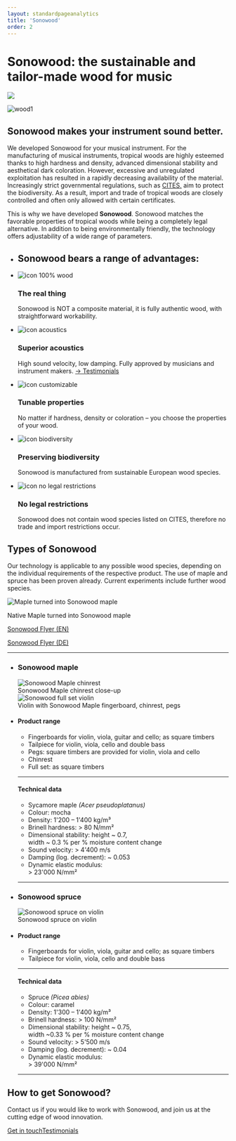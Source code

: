 ```yaml
---
layout: standardpageanalytics
title: 'Sonowood'
order: 2
---
```


<div class="full-width-kenburns">
    <div class="wrap-bg-image">
        <h1>Sonowood: the sustainable and tailor-made wood for music</h1>
        <p class="arrow-down"><img src="/swisswoodsolutions/assets/images/arrow-d-white.svg"/></p>
    </div>
    <img srcset="/swisswoodsolutions/assets/images/sonowood_cover_2x.jpg"
         src="/swisswoodsolutions/assets/images/sonowood_cover.jpg" alt="wood1">
</div>
<div class="full-width">
    <div class="wrap">
        <h2>Sonowood makes your instrument sound better.</h2>
        <p>
        We developed Sonowood for your musical instrument. For the manufacturing of musical instruments, tropical woods are highly esteemed thanks to high hardness and density, advanced dimensional stability and aesthetical dark coloration. However, excessive and unregulated exploitation has resulted in a rapidly decreasing availability of the material. Increasingly strict governmental regulations, such as <a href="https://www.cites.org/eng/disc/species.php" target="blank">CITES,</a> aim to protect the biodiversity. As a result, import and trade of tropical woods are closely controlled and often only allowed with certain certificates.
        </p>
        <p>
        This is why we have developed <strong>Sonowood</strong>. Sonowood matches the favorable properties of tropical woods while being a completely legal alternative. In addition to being environmentally friendly, the technology offers adjustability of a wide range of parameters.</p>
    </div>
</div>
<div class="full-width-grey">
    <div class="wrap-grid-3">
        <ul>
            <li>
            <h2>
            Sonowood bears a range of advantages:
            </h2>
            </li>
            <li>
                <img src="/swisswoodsolutions/assets/logo/100.svg" alt="icon 100% wood">
                <h3>The real thing</h3>
                <p>Sonowood is NOT a composite material, it is fully authentic wood, with straightforward workability.</p>
            </li>
            <li>
                <img src="/swisswoodsolutions/assets/logo/sound.svg" alt="icon acoustics">
                <h3>Superior acoustics</h3>
                <p>High sound velocity, low damping. Fully approved by musicians and instrument makers. <a href="/swisswoodsolutions/Testimonials">&rarr; Testimonials</a></p>
            </li>
            <li>
                <img src="/swisswoodsolutions/assets/logo/customizable.svg" alt="icon customizable">
                <h3>Tunable properties</h3>
                <p>No matter if hardness, density or coloration – you choose the properties of your wood.</p>
            </li>
            <li>
                <img src="/swisswoodsolutions/assets/logo/biodiverse.svg" alt="icon biodiversity">
                <h3>Preserving biodiversity</h3>
                <p>Sonowood is manufactured from sustainable European wood species.</p>
            </li>
            <li>
                <img src="/swisswoodsolutions/assets/logo/legal.svg" alt="icon no legal restrictions">
                <h3>No legal restrictions</h3>
                <p>Sonowood does not contain wood species listed on CITES, therefore no trade and import restrictions occur.</p>
            </li>
        </ul>
    </div>
</div>
<div class="full-width">
    <div class="wrap-grid-2">
        <h2>Types of Sonowood</h2>
        <p>Our technology is applicable to any possible wood species, depending on the individual requirements of the respective product. The use of maple and spruce has been proven already. Current experiments include further wood species.</p>
        <p><img  srcset="/swisswoodsolutions/assets/images/sonowood_maple-01_2x.jpg"
              src="/swisswoodsolutions/assets/images/sonowood_maple-01.jpg" alt="Maple turned into Sonowood maple"></p>
        <figcaption>Native Maple turned into Sonowood maple</figcaption>
        <p><a class="btn" href="/swisswoodsolutions/assets/docs/Flyer_Sonowood_A4-Trifold_EN_screen.pdf" target="blank">Sonowood Flyer (EN)</a></p>
        <p><a class="btn" href="/swisswoodsolutions/assets/docs/Flyer_Sonowood_A4-Trifold_DE_screen.pdf" target="blank">Sonowood Flyer (DE)</a></p>
        <hr>
        <ul>
            <li>
                  <h3>Sonowood maple</h3>
                  <img  srcset="/swisswoodsolutions/assets/images/sonowood_maple-03_2x.jpg"
                        src="/swisswoodsolutions/assets/images/sonowood_maple-03.jpg" alt="Sonowood Maple chinrest">
                  <figcaption>Sonowood Maple chinrest close-up</figcaption>
                  <img srcset="/swisswoodsolutions/assets/images/sonowood_maple-02_2x.jpg"
                        src="/swisswoodsolutions/assets/images/sonowood_maple-02.jpg" alt="Sonowood full set violin">
                  <figcaption>Violin with Sonowood Maple fingerboard, chinrest, pegs</figcaption>
              </li>
              <li>
                  <h4>Product range</h4>
                  <ul class="list-disc">
                    <li>Fingerboards for violin, viola, guitar and cello; as square timbers</li>
                    <li>Tailpiece for violin, viola, cello and double bass</li>
                    <li>Pegs: square timbers are provided for violin, viola and cello</li>
                    <li>Chinrest</li>
                    <li>Full set: as square timbers</li>
                  </ul>
                  <hr>
                  <h4>Technical data</h4>
                  <ul class="list-disc">
                    <li>Sycamore maple <i>(Acer pseudoplatanus)</i></li>
                    <li>Colour: mocha</li>
                    <li>Density: 1'200 – 1'400 kg/m³</li>
                    <li>Brinell hardness: > 80 N/mm²</li>
                    <li>Dimensional stability: height ~ 0.7,<br> width ~ 0.3 % per % moisture content change</li>
                    <li>Sound velocity: > 4'400 m/s</li>
                    <li>Damping (log. decrement): ~ 0.053</li>
                    <li>Dynamic elastic modulus:<br> > 23'000 N/mm²</li>
                  </ul>
                  <hr>
            </li>
            <li>  
                  <h3>Sonowood spruce</h3>
                  <img srcset="/swisswoodsolutions/assets/images/sonowood_spruce-02_2x.jpg"
                        src="/swisswoodsolutions/assets/images/sonowood_spruce-02.jpg" alt="Sonowood spruce on violin">
                  <figcaption>Sonowood spruce on violin</figcaption>
            </li>
            <li>
                <h4>Product range</h4>
                <ul class="list-disc">
                  <li>Fingerboards for violin, viola, guitar and cello; as square timbers</li>
                  <li>Tailpiece for violin, viola, cello and double bass</li>
                </ul>
                <hr>
                <h4>Technical data</h4>
                <ul class="list-disc">
                  <li>Spruce <i>(Picea abies)</i></li>
                  <li>Colour: caramel</li>
                  <li>Density: 1'300 – 1'400 kg/m³</li>
                  <li>Brinell hardness: > 100 N/mm²</li>
                  <li>Dimensional stability: height ~ 0.75,<br> width ~0.33 % per % moisture content change</li>
                  <li>Sound velocity: > 5'500 m/s</li>
                  <li>Damping (log. decrement): ~ 0.04</li>
                  <li>Dynamic elastic modulus:<br>> 39'000 N/mm²</li>
                </ul>
                <hr>
            </li>
          </ul>
      </div>
</div>
<div class="full-width-grey">
  <div class="wrap">          
      <h2>How to get Sonowood?</h2>
      <p>Contact us if you would like to work with Sonowood, and join us at the cutting edge of wood innovation.</p>
      <p><a class="btn-red" href="/swisswoodsolutions/Contact">Get in touch</a><a class="btn-red" href="/swisswoodsolutions/Testimonials">Testimonials</a></p>
    </div>
</div>
